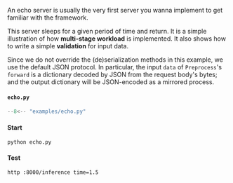 An echo server is usually the very first server you wanna implement to get familiar with the framework.

This server sleeps for a given period of time and return. It is a simple illustration of how **multi-stage workload** is implemented. It also shows how to write a simple **validation** for input data.

Since we do not override the (de)serialization methods in this example, we use the default JSON protocol. In particular, the input `data` of `Preprocess`'s `forward` is a dictionary decoded by JSON from the request body's bytes; and the output dictionary will be JSON-encoded as a mirrored process.

#### **`echo.py`**
```python
--8<-- "examples/echo.py"
```

#### Start

    python echo.py

#### Test

    http :8000/inference time=1.5
